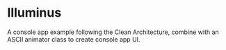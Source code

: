 # Illuminus
A console app example following the Clean Architecture, combine with an ASCII animator class to create console app UI.
